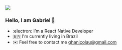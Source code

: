 <img align='center' src='https://media-exp1.licdn.com/dms/image/C4E16AQHS7XLEQkH3SQ/profile-displaybackgroundimage-shrink_350_1400/0?e=1608768000&v=beta&t=aJTFydXZjMN39LWbcx-FdY4DKkqa3xkuGcs3Hccg5No' >

### Hello, I am Gabriel 👋
- :electron: I’m a React Native Developer
- :brazil: I'm currently living in Brazil
- :envelope: Feel free to contact me ghanicolau@gmail.com
